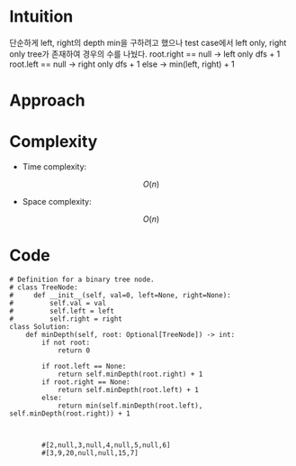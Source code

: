 # Intuition
<!-- Describe your first thoughts on how to solve this problem. -->
단순하게 left, right의 depth min을 구하려고 했으나
test case에서 left only, right only tree가 존재하여 경우의 수를 나눴다. 
root.right == null 
-> left only dfs + 1
root.left == null
-> right only dfs + 1
else
-> min(left, right) + 1

# Approach
<!-- Describe your approach to solving the problem. -->

# Complexity
- Time complexity:
<!-- Add your time complexity here, e.g. $$O(n)$$ -->
$$O(n)$$
- Space complexity:
<!-- Add your space complexity here, e.g. $$O(n)$$ -->
$$O(n)$$
# Code
```
# Definition for a binary tree node.
# class TreeNode:
#     def __init__(self, val=0, left=None, right=None):
#         self.val = val
#         self.left = left
#         self.right = right
class Solution:
    def minDepth(self, root: Optional[TreeNode]) -> int:
        if not root:
            return 0
        
        if root.left == None: 
            return self.minDepth(root.right) + 1
        if root.right == None:
            return self.minDepth(root.left) + 1
        else:
            return min(self.minDepth(root.left), self.minDepth(root.right)) + 1
        
    
            
        #[2,null,3,null,4,null,5,null,6]
        #[3,9,20,null,null,15,7]
```